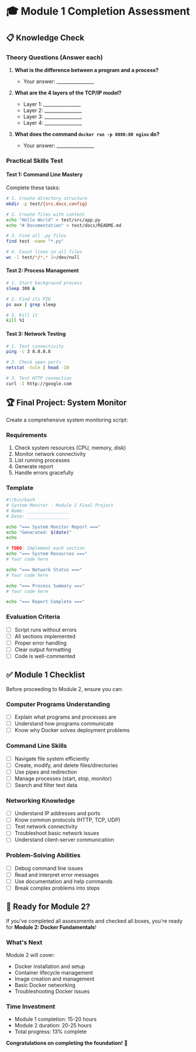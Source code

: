 # 🎓 Module 1 Completion Assessment

## 📋 Knowledge Check

### Theory Questions (Answer each)

1. **What is the difference between a program and a process?**
   - Your answer: ________________

2. **What are the 4 layers of the TCP/IP model?**
   - Layer 1: ________________
   - Layer 2: ________________
   - Layer 3: ________________
   - Layer 4: ________________

3. **What does the command `docker run -p 8080:80 nginx` do?**
   - Your answer: ________________

### Practical Skills Test

#### Test 1: Command Line Mastery
Complete these tasks:
```bash
# 1. Create directory structure
mkdir -p test/{src,docs,config}

# 2. Create files with content
echo "Hello World" > test/src/app.py
echo "# Documentation" > test/docs/README.md

# 3. Find all .py files
find test -name "*.py"

# 4. Count lines in all files
wc -l test/*/*.* 2>/dev/null
```

#### Test 2: Process Management
```bash
# 1. Start background process
sleep 300 &

# 2. Find its PID
ps aux | grep sleep

# 3. Kill it
kill %1
```

#### Test 3: Network Testing
```bash
# 1. Test connectivity
ping -c 3 8.8.8.8

# 2. Check open ports
netstat -tuln | head -10

# 3. Test HTTP connection
curl -I http://google.com
```

## 🏆 Final Project: System Monitor

Create a comprehensive system monitoring script:

### Requirements
1. Check system resources (CPU, memory, disk)
2. Monitor network connectivity
3. List running processes
4. Generate report
5. Handle errors gracefully

### Template
```bash
#!/bin/bash
# System Monitor - Module 1 Final Project
# Name: ________________
# Date: ________________

echo "=== System Monitor Report ==="
echo "Generated: $(date)"
echo

# TODO: Implement each section
echo "=== System Resources ==="
# Your code here

echo "=== Network Status ==="
# Your code here

echo "=== Process Summary ==="
# Your code here

echo "=== Report Complete ==="
```

### Evaluation Criteria
- [ ] Script runs without errors
- [ ] All sections implemented
- [ ] Proper error handling
- [ ] Clear output formatting
- [ ] Code is well-commented

## ✅ Module 1 Checklist

Before proceeding to Module 2, ensure you can:

### Computer Programs Understanding
- [ ] Explain what programs and processes are
- [ ] Understand how programs communicate
- [ ] Know why Docker solves deployment problems

### Command Line Skills
- [ ] Navigate file system efficiently
- [ ] Create, modify, and delete files/directories
- [ ] Use pipes and redirection
- [ ] Manage processes (start, stop, monitor)
- [ ] Search and filter text data

### Networking Knowledge
- [ ] Understand IP addresses and ports
- [ ] Know common protocols (HTTP, TCP, UDP)
- [ ] Test network connectivity
- [ ] Troubleshoot basic network issues
- [ ] Understand client-server communication

### Problem-Solving Abilities
- [ ] Debug command line issues
- [ ] Read and interpret error messages
- [ ] Use documentation and help commands
- [ ] Break complex problems into steps

## 🚀 Ready for Module 2?

If you've completed all assessments and checked all boxes, you're ready for **Module 2: Docker Fundamentals**!

### What's Next
Module 2 will cover:
- Docker installation and setup
- Container lifecycle management
- Image creation and management
- Basic Docker networking
- Troubleshooting Docker issues

### Time Investment
- Module 1 completion: 15-20 hours
- Module 2 duration: 20-25 hours
- Total progress: 13% complete

**Congratulations on completing the foundation!** 🎉
